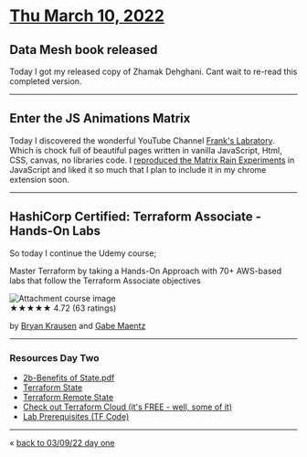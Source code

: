 # [Thu March 10, 2022](../../README.md) 

## Data Mesh book released
Today I got my released copy of Zhamak Dehghani. Cant wait to re-read this completed version. 

---

## Enter the JS Animations Matrix

Today I discovered the wonderful YouTube Channel [Frank's Labratory]. Which is chock full of beautiful pages written in vanilla JavaScript, Html, CSS, canvas, no libraries code. I [reproduced the Matrix Rain Experiments](../../topics/js/animations/matrix/index.html) in JavaScript and liked it so much that I plan to include it in my chrome extension soon. 

[Frank's Labratory]:(https://www.youtube.com/c/Frankslaboratory/featured)

---

## HashiCorp Certified: Terraform Associate - Hands-On Labs
So today I continue the Udemy course;  

Master Terraform by taking a Hands-On Approach with 70+ AWS-based labs that follow the Terraform Associate objectives

![Attachment course image](https://img-c.udemycdn.com/course/200_H/4254508_54c8_3.jpg)  
★★★★★ 4.72 (63 ratings)

by [Bryan Krausen](https://www.linkedin.com/in/btkrausen/) and [Gabe Maentz](https://www.linkedin.com/in/gabe-maentz/)  

---

### Resources Day Two

* [2b-Benefits of State.pdf](../../topics/terraform/2b-Benefits%2Bof%2BState.pdf)
* [Terraform State](https://www.terraform.io/language/state)
* [Terraform Remote State](https://www.terraform.io/language/state/remote)
* [Check out Terraform Cloud (it's FREE - well, some of it)](https://cloud.hashicorp.com/products/terraform)
* [Lab Prerequisites (TF Code)](https://github.com/btkrausen/hashicorp/tree/master/terraform/Lab%20Prerequisites/Benefits%20of%20State)


---
&laquo; [back to 03/09/22 day one](../03Mar/09.md)